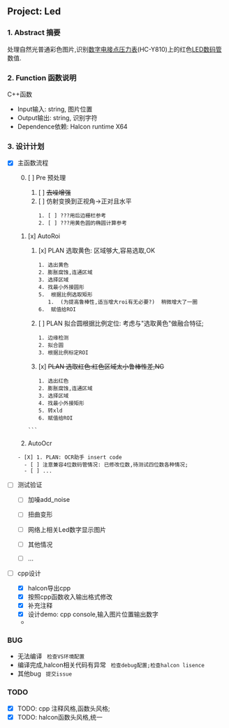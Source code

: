## Project: Led

### 1. Abstract 摘要
处理自然光普通彩色图片,识别[数字电接点压力表](https://baike.baidu.com/item/%E6%95%B0%E6%98%BE%E7%94%B5%E6%8E%A5%E7%82%B9%E5%8E%8B%E5%8A%9B%E8%A1%A8)(HC-Y810)上的红色[LED数码管](https://baike.baidu.com/item/LED%E6%95%B0%E7%A0%81%E7%AE%A1)数值.
### 2. Function 函数说明
C++函数
- Input输入: string, 图片位置
- Output输出: string, 识别字符
- Dependence依赖: Halcon runtime X64

### 3. 设计计划
- [x] 主函数流程

  0. [ ] Pre 预处理
       
     1. [ ] ~~去噪增强~~
     2. [ ] 仿射变换到正视角->正对且水平
         ```
        1. [ ] ???用后边栅栏参考
        2. [ ] ???用黄色圆的椭圆计算参考
         ```
  1. [x] AutoRoi
      
       1.  [x] PLAN 选取黄色: 区域够大,容易选取,OK
            ```
           1. 选出黄色
           2. 膨胀腐蚀,连通区域
           3. 选择区域
           4. 找最小外接圆形
           5.  根据比例选取矩形
               1.  (为提高鲁棒性,适当增大roi有无必要?)  稍微增大了一圈
           6.  赋值给ROI
            ```
       2. [ ] PLAN 拟合圆根据比例定位: 考虑与"选取黄色"做融合特征;
            ```
          1. 边缘检测
          2. 拟合圆
          3. 根据比例标定ROI
            ```
       3. [x] ~~PLAN 选取红色:红色区域太小鲁棒性差,NG~~
          ```
          1. 选出红色
          2. 膨胀腐蚀,连通区域
          3. 选择区域
          4. 找最小外接矩形
          5. 转xld
          6. 赋值给ROI
         ```
  2. AutoOcr
    ```
    - [X] 1. PLAN: OCR助手 insert code
      - [ ] 注意兼容4位数码管情况: 已修改位数,待测试四位数各种情况;
      - [ ] ...
    ```
- [ ] 测试验证
  - [ ] 加噪add_noise
  - [ ] 扭曲变形
  - [ ] 网络上相关Led数字显示图片
  - [ ] 其他情况
  - [ ] ...


- [ ] cpp设计
  - [x] halcon导出cpp
  - [x] 按照cpp函数收入输出格式修改
  - [x] 补充注释
  - [x] 设计demo: cpp console,输入图片位置输出数字
  - 

### BUG
- 无法编译
``` 检查VS环境配置```
- 编译完成,halcon相关代码有异常
``` 检查debug配置;检查halcon lisence```
- 其他bug  ``` 提交issue```

### TODO

- [x] TODO: cpp 注释风格,函数头风格;
- [x] TODO: halcon函数头风格,统一